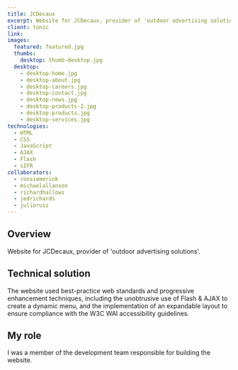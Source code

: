 ```yaml
---
title: JCDecaux
excerpt: Website for JCDecaux, provider of 'outdoor advertising solutions'
client: tonic
link:
images:
  featured: featured.jpg
  thumbs:
    desktop: thumb-desktop.jpg
  desktop:
    - desktop-home.jpg
    - desktop-about.jpg
    - desktop-careers.jpg
    - desktop-contact.jpg
    - desktop-news.jpg
    - desktop-products-2.jpg
    - desktop-products.jpg
    - desktop-services.jpg
technologies:
  - HTML
  - CSS
  - JavaScript
  - AJAX
  - Flash
  - sIFR
collaborators:
  - ronsiemerink
  - michaelallanson
  - richardhallows
  - jedrichards
  - julioruiz
---
```


## Overview

Website for JCDecaux, provider of 'outdoor advertising solutions'.

## Technical solution

The website used best-practice web standards and progressive enhancement techniques, including the unobtrusive use of Flash & AJAX to create a dynamic menu, and the implementation of an expandable layout to ensure compliance with the W3C WAI accessibility guidelines.

## My role

I was a member of the development team responsible for building the website.
